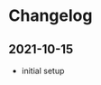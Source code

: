 # Changelog

## 2021-10-15

- initial setup

<!-- reference urls -->

<!--
available groupings:
  ### New Features
  ### Updates
  ### Bug Fixes
  ### Breaking Changes
  ### Miscellaneous
-->
